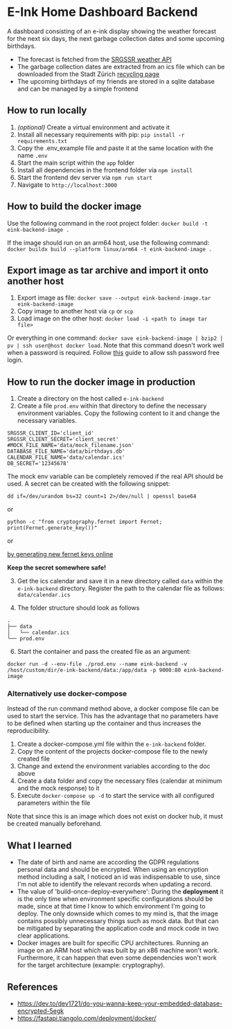 # E-Ink Home Dashboard Backend

A dashboard consisting of an e-ink display showing the weather forecast for the next six days, 
the next garbage collection dates and some upcoming birthdays.

- The forecast is fetched from the [SRGSSR weather API](https://developer.srgssr.ch/apis/srf-weather)
- The garbage collection dates are extracted from an ics file which can be 
downloaded from the Stadt Zürich [recycling page](https://www.stadt-zuerich.ch/ted/de/index/entsorgung_recycling/entsorgen/persoenlicher_entsorgungskalender.html)
- The upcoming birthdays of my friends are stored in a sqlite database and can be managed by a simple frontend

## How to run locally

1. *(optional)* Create a virtual environment and activate it
2. Install all necessary requirements with pip: `pip install -r requirements.txt` 
3. Copy the .env_example file and paste it at the same location with the name `.env`
4. Start the main script within the `app` folder
5. Install all dependencies in the frontend folder via `npm install`
6. Start the frontend dev server via `npm run start`
7. Navigate to `http://localhost:3000`

## How to build the docker image

Use the following command in the root project folder: `docker build -t eink-backend-image .`

If the image should run on an arm64 host, use the following command: 
`docker buildx build --platform linux/arm64 -t eink-backend-image .`

## Export image as tar archive and import it onto another host

1. Export image as file: `docker save --output eink-backend-image.tar eink-backend-image`
2. Copy image to another host via `cp` or `scp`
3. Load image on the other host: `docker load -i <path to image tar file>`

Or everything in one command: `docker save eink-backend-image | bzip2 | pv | ssh user@host docker load`.
Note that this command doesn't work well when a password is required. Follow [this](https://linuxize.com/post/how-to-setup-passwordless-ssh-login/) guide to allow
ssh password free login.

## How to run the docker image in production

1. Create a directory on the host called `e-ink-backend`
2. Create a file `prod.env` within that directory to define the necessary environment variables. Copy the following content to it
and change the necessary variables.
```
SRGSSR_CLIENT_ID='client_id'
SRGSSR_CLIENT_SECRET='client_secret'
#MOCK_FILE_NAME='data/mock_filename.json'
DATABASE_FILE_NAME='data/birthdays.db'
CALENDAR_FILE_NAME='data/calendar.ics'
DB_SECRET='12345678'
```
The mock env variable can be completely removed if the real API should be used.
A secret can be created with the following snippet: 

`dd if=/dev/urandom bs=32 count=1 2>/dev/null | openssl base64`

or 

`python -c "from cryptography.fernet import Fernet; print(Fernet.generate_key())"`

or

[by generating new fernet keys online](https://fernetkeygen.com/)

**Keep the secret somewhere safe!**

3. Get the ics calendar and save it in a new directory called `data` within the `e-ink-backend` directory.
Register the path to the calendar file as follows: `data/calendar.ics`

4. The folder structure should look as follows
```
.
├── data
│   └── calendar.ics
└── prod.env
```
6. Start the container and pass the created file as an argument:
```
docker run -d --env-file ./prod.env --name eink-backend -v /host/custom/dir/e-ink-backend/data:/app/data -p 9000:80 eink-backend-image
```

### Alternatively use docker-compose

Instead of the run command method above, a docker compose file can be used to start the service.
This has the advantage that no parameters have to be defined when starting up the container and thus increases the reproducibility.

1. Create a docker-compose.yml file within the `e-ink-backend` folder.
2. Copy the content of the projects docker-compose file to the newly created file
3. Change and extend the environment variables according to the doc above
4. Create a data folder and copy the necessary files (calendar at minimum and the mock response) to it
5. Execute `docker-compose up -d` to start the service with all configured parameters within the file

Note that since this is an image which does not exist on docker hub, it must be created manually beforehand.

## What I learned

- The date of birth and name are according the GDPR regulations personal data and should be encrypted.
When using an encryption method including a salt, I noticed an id was indispensable to use, since I'm not able
to identify the relevant records when updating a record.
- The value of 'build-once-deploy-everywhere': During the **deployment** it is the only time when environment
specific configurations should be made, since at that time I know to which environment I'm going to deploy.
The only downside which comes to my mind is, that the image contains possibly unnecessary things such as mock data.
But that can be mitigated by separating the application code and mock code in two clear applications.
- Docker images are built for specific CPU architectures. Running an image on an ARM host which was built by an
x86 machine won't work. Furthermore, it can happen that even some dependencies won't work for the target architecture
(example: cryptography).

## References
- https://dev.to/dev1721/do-you-wanna-keep-your-embedded-database-encrypted-5egk
- https://fastapi.tiangolo.com/deployment/docker/
